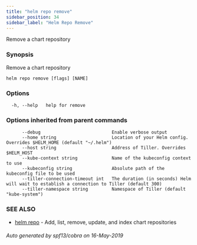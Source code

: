 ```yaml
---
title: "helm repo remove"
sidebar_position: 34
sidebar_label: "Helm Repo Remove"
---
```

Remove a chart repository

### Synopsis

Remove a chart repository

```
helm repo remove [flags] [NAME]
```

### Options

```
  -h, --help   help for remove
```

### Options inherited from parent commands

```
      --debug                           Enable verbose output
      --home string                     Location of your Helm config. Overrides $HELM_HOME (default "~/.helm")
      --host string                     Address of Tiller. Overrides $HELM_HOST
      --kube-context string             Name of the kubeconfig context to use
      --kubeconfig string               Absolute path of the kubeconfig file to be used
      --tiller-connection-timeout int   The duration (in seconds) Helm will wait to establish a connection to Tiller (default 300)
      --tiller-namespace string         Namespace of Tiller (default "kube-system")
```

### SEE ALSO

* [helm repo](helm_repo.md)	 - Add, list, remove, update, and index chart repositories

###### Auto generated by spf13/cobra on 16-May-2019
